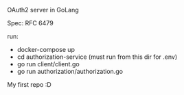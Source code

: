 OAuth2 server in GoLang

Spec: RFC 6479

run:
- docker-compose up
- cd authorization-service (must run from this dir for .env)
- go run client/client.go
- go run authorization/authorization.go

My first repo :D
